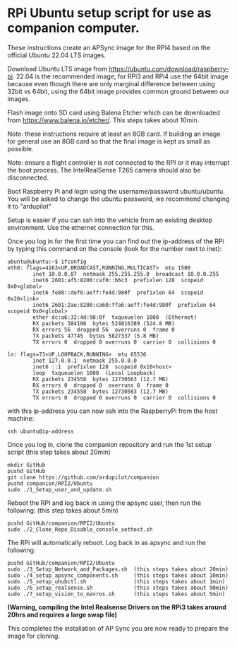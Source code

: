 # RPi Ubuntu setup script for use as companion computer.

These instructions create an APSync image for the RPI4 based on the official Ubuntu 22.04 LTS images.

Download Ubuntu LTS image from https://ubuntu.com/download/raspberry-pi.  22.04 is the recommended image, for RPi3 and RPi4 use the 64bit image because even though there are only marginal difference between using 32bit vs 64bit, using the 64bit image provides common ground between our images.

Flash image onto SD card using Balena Etcher which can be downloaded from https://www.balena.io/etcher/.   This steps takes about 10min.

Note: these instructions require at least an 8GB card.  If building an image for general use an 8GB card so that the final image is kept as small as possible.

Note: ensure a flight controller is not connected to the RPI or it may interrupt the boot process.  The IntelRealSense T265 camera should also be disconnected.

Boot Raspberry Pi and login using the username/password ubuntu/ubuntu.
You will be asked to change the ubuntu password, we recommend changing it to "ardupilot"

Setup is easier if you can ssh into the vehicle from an existing desktop environment.  Use the ethernet connection for this.

Once you log in for the first time you can find out the ip-address of the RPi by typing this command on the console (look for the number next to inet):
```console
ubuntu@ubuntu:~$ ifconfig
eth0: flags=4163<UP,BROADCAST,RUNNING,MULTICAST>  mtu 1500
        inet 10.0.0.87  netmask 255.255.255.0  broadcast 10.0.0.255
        inet6 2601:af5:8200:caf0::b6c3  prefixlen 128  scopeid 0x0<global>
        inet6 fe80::def6:aeff:fe4d:980f  prefixlen 64  scopeid 0x20<link>
        inet6 2601:2ae:8200:ca60:ffa6:aeff:fe4d:980f  prefixlen 64  scopeid 0x0<global>
        ether dc:a6:32:4d:98:0f  txqueuelen 1000  (Ethernet)
        RX packets 384106  bytes 524816389 (524.8 MB)
        RX errors 56  dropped 56  overruns 0  frame 0
        TX packets 47745  bytes 5827337 (5.8 MB)
        TX errors 0  dropped 0 overruns 0  carrier 0  collisions 0

lo: flags=73<UP,LOOPBACK,RUNNING>  mtu 65536
        inet 127.0.0.1  netmask 255.0.0.0
        inet6 ::1  prefixlen 128  scopeid 0x10<host>
        loop  txqueuelen 1000  (Local Loopback)
        RX packets 234558  bytes 12730563 (12.7 MB)
        RX errors 0  dropped 0  overruns 0  frame 0
        TX packets 234558  bytes 12730563 (12.7 MB)
        TX errors 0  dropped 0 overruns 0  carrier 0  collisions 0

```

with this ip-address you can now ssh into the RaspberryPi from the host machine:
```console
ssh ubuntu@ip-address
```

Once you log in, clone the companion repository and run the 1st setup script (this step takes about 20min)
```console
mkdir GitHub
pushd GitHub
git clone https://github.com/ardupilot/companion
pushd companion/RPI2/Ubuntu
sudo ./1_Setup_user_and_update.sh
```

Reboot the RPI and log back in using the apsync user, then run the following: (this step takes about 5min)
```console
pushd GitHub/companion/RPI2/Ubuntu
sudo ./2_Clone_Repo_Disable_console_sethost.sh
```

The RPi will automatically reboot. Log back in as apsync and run the following:
```console
pushd GitHub/companion/RPI2/Ubuntu
sudo ./3_Setup_Network_and_Packages.sh  (this steps takes about 20min)
sudo ./4_setup_apsync_components.sh     (this steps takes about 10min)
sudo ./5_setup_uhubctl.sh               (this steps takes about 1min)
sudo ./6_setup_realsense.sh             (this steps takes about 90min)
sudo ./7_setup_vision_to_mavros.sh      (this steps takes about 5min)
```

**(Warning, compiling the Intel Realsense Drivers on the RPi3 takes around 20hrs and requires a large swap file)**

This completes the installation of AP Sync you are now ready to prepare the image for cloning.


